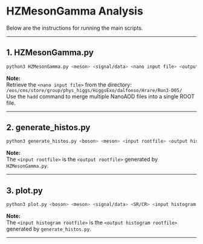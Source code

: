 # HZMesonGamma Analysis
  
Below are the instructions for running the main scripts.

---

## 1. HZMesonGamma.py
```bash
python3 HZMesonGamma.py <meson> <signal/data> <nano input file> <output rootfile>
```
**Note:**  
Retrieve the `<nano input file>` from the directory:  
`/eos/cms/store/group/phys_higgs/HiggsExo/dalfonso/Hrare/Run3-D05/`  
Use the `hadd` command to merge multiple NanoAOD files into a single ROOT file.

---

## 2. generate_histos.py
```bash
python3 generate_histos.py <boson> <meson> <input rootfile> <output histogram rootfile>
```
**Note:**  
The `<input rootfile>` is the `<output rootfile>` generated by `HZMesonGamma.py`.

---

## 3. plot.py
```bash
python3 plot.py <boson> <meson> <signal/data> <SR/CR> <input histogram rootfile>
```
**Note:**  
The `<input histogram rootfile>` is the `<output histogram rootfile>` generated by `generate_histos.py`.

---








